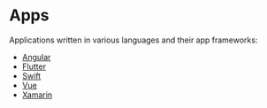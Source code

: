 # Apps 

Applications written in various languages and their app frameworks:

- <a href="https://github.com/sauravdwivedi/Apps/tree/main/Angular">Angular</a><br>
- <a href="https://github.com/sauravdwivedi/Apps/tree/main/Flutter">Flutter</a><br>
- <a href="https://github.com/sauravdwivedi/Apps/tree/main/Swift">Swift</a><br>
- <a href="https://github.com/sauravdwivedi/Apps/tree/main/Vue">Vue</a><br>
- <a href="https://github.com/sauravdwivedi/Apps/tree/main/Xamarin">Xamarin</a><br>

